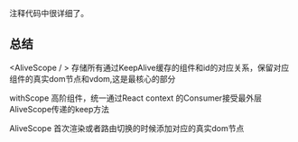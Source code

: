 注释代码中很详细了。

## 总结  
<AliveScope / >  存储所有通过KeepAlive缓存的组件和id的对应关系，保留对应组件的真实dom节点和vdom,这是最核心的部分   


withScope 高阶组件，统一通过React context 的Consumer接受最外层AliveScope传递的keep方法  

AliveScope  首次渲染或者路由切换的时候添加对应的真实dom节点 
